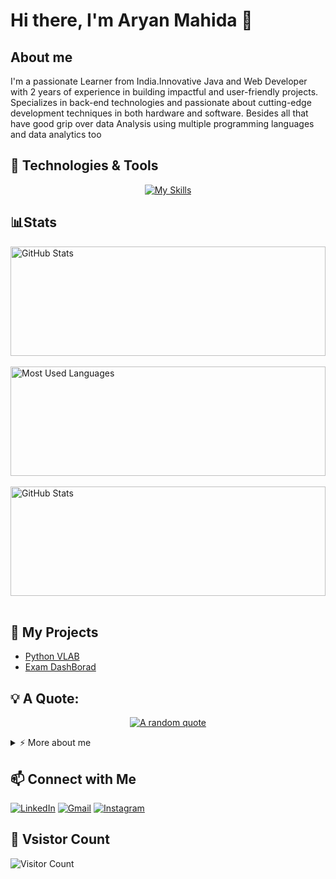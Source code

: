 # Hi there, I'm Aryan Mahida 👋
## About me 
<p>I'm a passionate Learner from India.Innovative Java and Web Developer with 2 years of experience in building impactful and user-friendly projects. 
Specializes in back-end technologies and passionate about cutting-edge development techniques in both hardware and software.
Besides all that have good grip over data Analysis using multiple programming languages and data analytics too </p>

## 🔧 Technologies & Tools
<div align="center">
  
[![My Skills](https://skillicons.dev/icons?i=c,cs,cpp,java,jquery,git,github,js,html,css,react,nextjs,nodejs,php,py,r,tailwind,bootstrap,arduino,spring,&perline=10)](https://skillicons.dev)
</div>
<!-- Add more badges for your other skills -->

## 📊Stats
<div>

  <div>
    <img height=175 width=100% alt="GitHub Stats" src="https://github-readme-stats.vercel.app/api?username=aryan083&show_icons=true&count_private=true&theme=dark" />&nbsp;&nbsp;
  </div>
  <div>
    <img height=175 width=100% alt="Most Used Languages" src="https://github-readme-stats.vercel.app/api/top-langs/?username=aryan083&layout=compact&theme=dark" />&nbsp;&nbsp;
    </div>
  <div>
    <img height="175" width=100% src="https://github-readme-streak-stats.herokuapp.com/?user=aryan083&theme=dark" alt="GitHub Stats" />&nbsp;&nbsp;
  </div>
  
  </div>




## 🚀 My Projects

- [Python VLAB](https://github.com/aryan083/P-ython-project)
- [Exam DashBorad](https://github.com/aryan083/for_JAVA_END_SEM-2_PROJECT)

## 💡 A Quote:
<div align="center"> 

[![A random quote](https://quotes-github-readme.vercel.app/api?type=horizontal&theme=dark)](https://github.com/piyushsuthar/github-readme-quotes)
</div>
<!-- Custom section for additional information -->
<details>
  <summary>⚡ More about me</summary>
  <p>
    Hello Again! I'm Aryan Mahida currently a student at Marwadi University. A enthusiastic learner persuing my <b> beacholors in Inforamtion and Communication Technology</b>.
    Currently I'm in my second year
  </p>
  <!-- Add more details about yourself -->

</details>



<!-- Add more social media badges or customize as needed -->
## 📫 Connect with Me

[![LinkedIn](https://img.shields.io/badge/LinkedIn-0077B5?style=for-the-badge&logo=linkedin&logoColor=white)](https://www.linkedin.com/in/aryan-mahida-982749251)
[![Gmail](https://img.shields.io/badge/Gmail-D14836?style=for-the-badge&logo=gmail&logoColor=white)](mailto:aryanmahida2@gmail.com)
[![Instagram](https://img.shields.io/badge/Instagram-E4405F?style=for-the-badge&logo=instagram&logoColor=white)](https://instagram.com/ary.an_mahida)

## 🔔 Vsistor Count
![Visitor Count](https://profile-counter.glitch.me/aryan083/count.svg)
